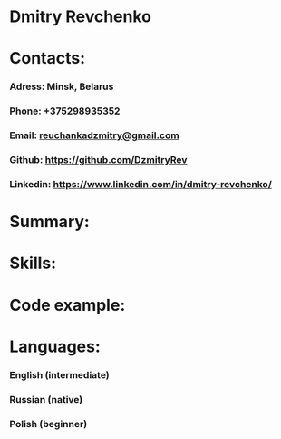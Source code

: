 # Dmitry Revchenko

# **Contacts**:

### **Adress**: Minsk, Belarus

### **Phone**: +375298935352

### **Email**: reuchankadzmitry@gmail.com

### **Github**: https://github.com/DzmitryRev

### **Linkedin**: https://www.linkedin.com/in/dmitry-revchenko/

# **Summary**:

# **Skills**:

# **Code example**:

# **Languages**:

### English (intermediate)

### Russian (native)

### Polish (beginner)
